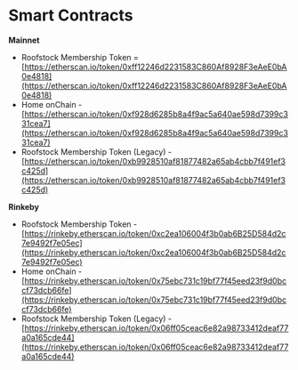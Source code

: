 # Smart Contracts

**Mainnet**

* Roofstock Membership Token = [https://etherscan.io/token/0xff12246d2231583C860Af8928F3eAeE0bA0e4818](https://etherscan.io/token/0xff12246d2231583C860Af8928F3eAeE0bA0e4818)
* Home onChain - [https://etherscan.io/token/0xf928d6285b8a4f9ac5a640ae598d7399c331cea7](https://etherscan.io/token/0xf928d6285b8a4f9ac5a640ae598d7399c331cea7)
* Roofstock Membership Token (Legacy) - [https://etherscan.io/token/0xb9928510af81877482a65ab4cbb7f491ef3c425d](https://etherscan.io/token/0xb9928510af81877482a65ab4cbb7f491ef3c425d)

**Rinkeby**

* Roofstock Membership Token - [https://rinkeby.etherscan.io/token/0xc2ea106004f3b0ab6B25D584d2c7e9492f7e05ec](https://rinkeby.etherscan.io/token/0xc2ea106004f3b0ab6B25D584d2c7e9492f7e05ec)
* Home onChain - [https://rinkeby.etherscan.io/token/0x75ebc731c19bf77f45eed23f9d0bccf73dcb66fe](https://rinkeby.etherscan.io/token/0x75ebc731c19bf77f45eed23f9d0bccf73dcb66fe)
* Roofstock Membership Token (Legacy) - [https://rinkeby.etherscan.io/token/0x06ff05ceac6e82a98733412deaf77a0a165cde44](https://rinkeby.etherscan.io/token/0x06ff05ceac6e82a98733412deaf77a0a165cde44)
